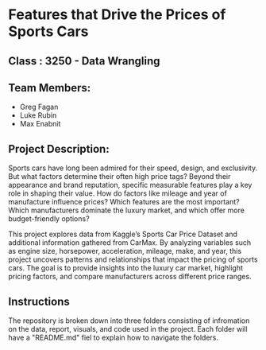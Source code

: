 # Features that Drive the Prices of Sports Cars

## Class : 3250 - Data Wrangling

## Team Members:

- Greg Fagan
- Luke Rubin
- Max Enabnit

## Project Description:

Sports cars have long been admired for their speed, design, and exclusivity. But what factors determine their often high price tags? Beyond their appearance and brand reputation, specific measurable features play a key role in shaping their value. How do factors like mileage and year of manufacture influence prices? Which features are the most important? Which manufacturers dominate the luxury market, and which offer more budget-friendly options?

This project explores data from Kaggle’s Sports Car Price Dataset and additional information gathered from CarMax. By analyzing variables such as engine size, horsepower, acceleration, mileage, make, and year, this project uncovers patterns and relationships that impact the pricing of sports cars. The goal is to provide insights into the luxury car market, highlight pricing factors, and compare manufacturers across different price ranges.

## Instructions

The repository is broken down into three folders consisting of infromation on the data, report, visuals, and code used in the project. Each folder will have a "README.md" fiel to explain how to navigate the folders.
